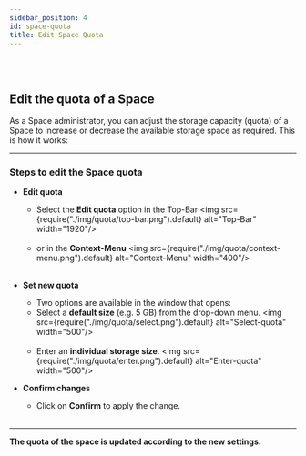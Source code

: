 ```yaml
---
sidebar_position: 4
id: space-quota
title: Edit Space Quota
---
```

<br/><br/>

## Edit the quota of a Space
As a Space administrator, you can adjust the storage capacity (quota) of a Space to increase or decrease the available storage space as required. This is how it works:

---

### Steps to edit the Space quota

- **Edit quota**  
   - Select the **Edit quota** option in the Top-Bar 
   <img src={require("./img/quota/top-bar.png").default} alt="Top-Bar" width="1920"/>
   <br/><br/>
   - or in the **Context-Menu**
   <img src={require("./img/quota/context-menu.png").default} alt="Context-Menu" width="400"/>
<br/><br/>

- **Set new quota**  
   - Two options are available in the window that opens:
   - Select a **default size** (e.g. 5 GB) from the drop-down menu.
   <img src={require("./img/quota/select.png").default} alt="Select-quota" width="500"/>
   <br/><br/>
   - Enter an **individual storage size**.
   <img src={require("./img/quota/enter.png").default} alt="Enter-quota" width="500"/>

- **Confirm changes**  
   - Click on **Confirm** to apply the change.
<br/><br/>
---

**The quota of the space is updated according to the new settings.**


